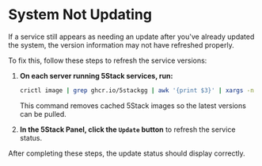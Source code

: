 # System Not Updating

If a service still appears as needing an update after you've already updated the system, the version information may not have refreshed properly.

To fix this, follow these steps to refresh the service versions:

1. **On each server running 5Stack services, run:**
   ```bash
   crictl image | grep ghcr.io/5stackgg | awk '{print $3}' | xargs -n 1 crictl rmi
   ```
   This command removes cached 5Stack images so the latest versions can be pulled.

2. **In the 5Stack Panel, click the `Update` button** to refresh the service status.

After completing these steps, the update status should display correctly.